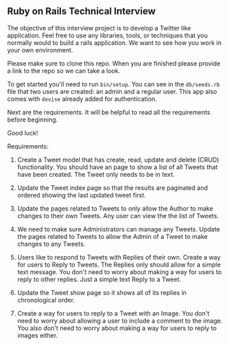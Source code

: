 ## Ruby on Rails Technical Interview

The objective of this interview project is to develop a Twitter like application. 
Feel free to use any libraries, tools, or techniques that you normally would to build a rails application. 
We want to see how you work in your own environment.

Please make sure to clone this repo. When you are finished please provide a link to the repo so we can take a look.

To get started you'll need to run `bin/setup`. You can see in the `db/seeds.rb` file that two users are created: an
admin and a regular user. This app also comes with `devise` already added for authentication. 

Next are the requirements. It will be helpful to read all the requirements before beginning.

Good luck!

Requirements:


1. Create a Tweet model that has create, read, update and delete (CRUD) functionality. You should have an page to show
a list of all Tweets that have been created. The Tweet only needs to be in text. 

2. Update the Tweet index page so that the results are paginated and ordered showing the last updated tweet first.

3. Update the pages related to Tweets to only allow the Author to make 
changes to their own Tweets. Any user can view the the list of Tweets.

4. We need to make sure Administrators can manage any Tweets. Update the pages related to Tweets to 
allow the Admin of a Tweet to make changes to any Tweets.

5. Users like to respond to Tweets with Replies of their own. Create a way for users to Reply to Tweets. 
The Replies only should allow for a simple text message. You don't need to worry about
making a way for users to reply to other replies. Just a simple text Reply to a Tweet.

6. Update the Tweet show page so it shows all of its replies in chronological order.

7. Create a way for users to reply to a Tweet with an Image. You don't need to worry about allowing a user to include
a comment to the image. You also don't need to worry about making a way for users to reply to images either.
